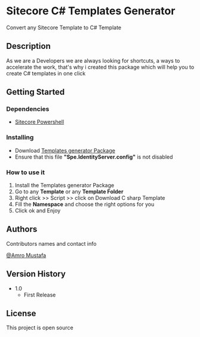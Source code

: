# Sitecore C# Templates Generator

Convert any Sitecore Template to C# Template

## Description

As we are a Developers we are always looking for shortcuts, a ways to accelerate the work,
that's why i created this package which will help you to create C# templates in one click

## Getting Started

### Dependencies

* [Sitecore Powershell](https://github.com/SitecorePowerShell/Console/releases)

### Installing

* Download [Templates generator Package](https://github.com/amustafa91/powershell/blob/templates-generator/c-sharp-templates-generator.zip)
* Ensure that this file **"Spe.IdentityServer.config"** is not disabled

### How to use it

1. Install the Templates generator Package
2. Go to any **Template** or any **Template Folder**
3. Right click >> Script >> click on Download C sharp Template
4. Fill the **Namespace** and choose the right options for you
5. Click ok and Enjoy


## Authors

Contributors names and contact info

[@Amro Mustafa](https://twitter.com/ammustafa)

## Version History
* 1.0
    * First Release

## License

This project is open source

